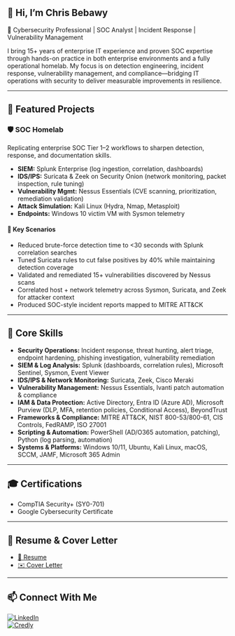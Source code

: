 ## 👋 Hi, I’m Chris Bebawy  

🔐 Cybersecurity Professional | SOC Analyst | Incident Response | Vulnerability Management  

I bring 15+ years of enterprise IT experience and proven SOC expertise through hands-on practice in both enterprise environments and a fully operational homelab. My focus is on detection engineering, incident response, vulnerability management, and compliance—bridging IT operations with security to deliver measurable improvements in resilience.  

---

## 🚀 Featured Projects  

### 🛡️ SOC Homelab  
Replicating enterprise SOC Tier 1–2 workflows to sharpen detection, response, and documentation skills.

- **SIEM:** Splunk Enterprise (log ingestion, correlation, dashboards)  
- **IDS/IPS:** Suricata & Zeek on Security Onion (network monitoring, packet inspection, rule tuning)  
- **Vulnerability Mgmt:** Nessus Essentials (CVE scanning, prioritization, remediation validation)  
- **Attack Simulation:** Kali Linux (Hydra, Nmap, Metasploit)  
- **Endpoints:** Windows 10 victim VM with Sysmon telemetry  

#### 🔎 Key Scenarios  
- Reduced brute-force detection time to <30 seconds with Splunk correlation searches  
- Tuned Suricata rules to cut false positives by 40% while maintaining detection coverage  
- Validated and remediated 15+ vulnerabilities discovered by Nessus scans  
- Correlated host + network telemetry across Sysmon, Suricata, and Zeek for attacker context  
- Produced SOC-style incident reports mapped to MITRE ATT&CK  

---

## 🧰 Core Skills  

- **Security Operations:** Incident response, threat hunting, alert triage, endpoint hardening, phishing investigation, vulnerability remediation  
- **SIEM & Log Analysis:** Splunk (dashboards, correlation rules), Microsoft Sentinel, Sysmon, Event Viewer  
- **IDS/IPS & Network Monitoring:** Suricata, Zeek, Cisco Meraki  
- **Vulnerability Management:** Nessus Essentials, Ivanti patch automation & compliance  
- **IAM & Data Protection:** Active Directory, Entra ID (Azure AD), Microsoft Purview (DLP, MFA, retention policies, Conditional Access), BeyondTrust  
- **Frameworks & Compliance:** MITRE ATT&CK, NIST 800-53/800-61, CIS Controls, FedRAMP, ISO 27001  
- **Scripting & Automation:** PowerShell (AD/O365 automation, patching), Python (log parsing, automation)  
- **Systems & Platforms:** Windows 10/11, Ubuntu, Kali Linux, macOS, SCCM, JAMF, Microsoft 365 Admin  

---

## 🎓 Certifications  

- CompTIA Security+ (SY0-701)  
- Google Cybersecurity Certificate  

---

## 📄 Resume & Cover Letter  

- [📑 Resume](./Chris_Bebawy_Resume.pdf)  
- [✉️ Cover Letter](./Chris_Bebawy_Cover_Letter.pdf)  

---

## 📫 Connect With Me  

[![LinkedIn](https://img.shields.io/badge/LinkedIn-Connect-blue?style=flat&logo=linkedin)](https://www.linkedin.com/in/chrisbebawy/)  
[![Credly](https://img.shields.io/badge/Credly-Certifications-orange?style=flat&logo=credly)](https://www.credly.com/users/chris-bebawy)  
